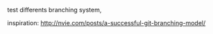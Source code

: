 
test differents branching system,

inspiration:
http://nvie.com/posts/a-successful-git-branching-model/

